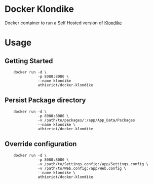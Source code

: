 # Docker Klondike

Docker container to run a Self Hosted version of [Klondike](https://github.com/themotleyfool/Klondike)

# Usage

## Getting Started

        docker run -d \
                   -p 8080:8080 \
                   --name klondike
                   athieriot/docker-klondike

## Persist Package directory

        docker run -d \
                   -p 8080:8080 \
                   -v /path/to/packages/:/app/App_Data/Packages
                   --name klondike \
                   athieriot/docker-klondike

## Override configuration            

        docker run -d \
                   -p 8080:8080 \
                   -v /path/to/Settings.config:/app/Settings.config \
                   -v /path/to/Web.config:/app/Web.config \
                   --name klondike \
                   athieriot/docker-klondike
